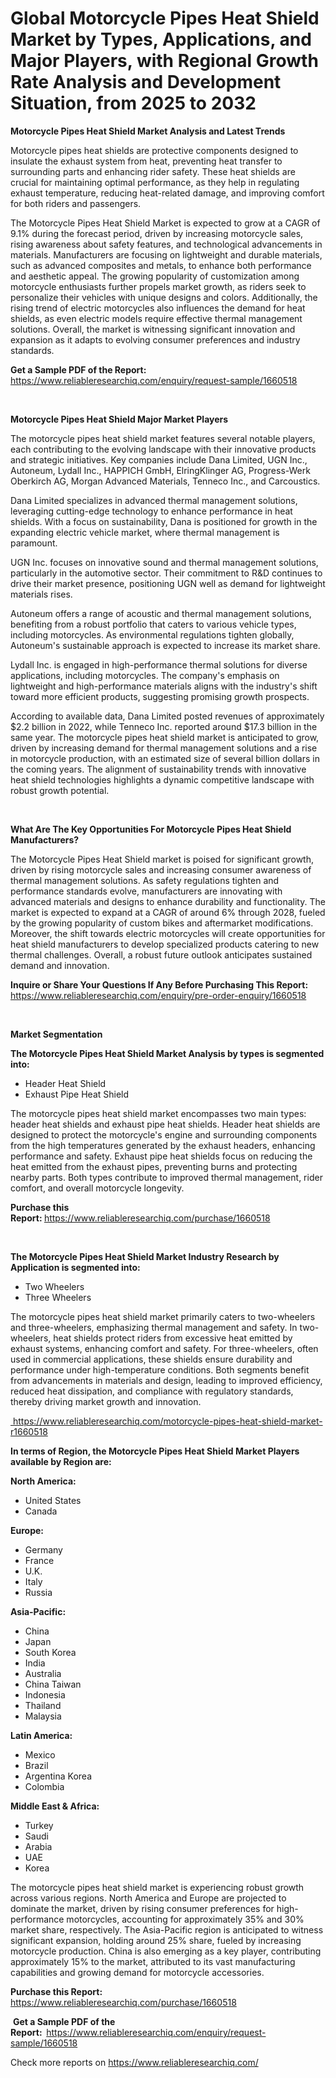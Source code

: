 <p><h1>Global Motorcycle Pipes Heat Shield Market by Types, Applications, and Major Players, with Regional Growth Rate Analysis and Development Situation, from 2025 to 2032</h1></p><p><strong>Motorcycle Pipes Heat Shield Market Analysis and Latest Trends</strong></p>
<p><p>Motorcycle pipes heat shields are protective components designed to insulate the exhaust system from heat, preventing heat transfer to surrounding parts and enhancing rider safety. These heat shields are crucial for maintaining optimal performance, as they help in regulating exhaust temperature, reducing heat-related damage, and improving comfort for both riders and passengers. </p><p>The Motorcycle Pipes Heat Shield Market is expected to grow at a CAGR of 9.1% during the forecast period, driven by increasing motorcycle sales, rising awareness about safety features, and technological advancements in materials. Manufacturers are focusing on lightweight and durable materials, such as advanced composites and metals, to enhance both performance and aesthetic appeal. The growing popularity of customization among motorcycle enthusiasts further propels market growth, as riders seek to personalize their vehicles with unique designs and colors. Additionally, the rising trend of electric motorcycles also influences the demand for heat shields, as even electric models require effective thermal management solutions. Overall, the market is witnessing significant innovation and expansion as it adapts to evolving consumer preferences and industry standards.</p></p>
<p><strong>Get a Sample PDF of the Report:&nbsp;</strong> <a href="https://www.reliableresearchiq.com/enquiry/request-sample/1660518?utm_campaign=104&utm_medium=2&utm_source=Github&utm_content=ia&utm_term=17012025&utm_id=motorcycle-pipes-heat-shield">https://www.reliableresearchiq.com/enquiry/request-sample/1660518</a></p>
<p>&nbsp;</p>
<p><strong>Motorcycle Pipes Heat Shield Major Market Players</strong></p>
<p><p>The motorcycle pipes heat shield market features several notable players, each contributing to the evolving landscape with their innovative products and strategic initiatives. Key companies include Dana Limited, UGN Inc., Autoneum, Lydall Inc., HAPPICH GmbH, ElringKlinger AG, Progress-Werk Oberkirch AG, Morgan Advanced Materials, Tenneco Inc., and Carcoustics.</p><p>Dana Limited specializes in advanced thermal management solutions, leveraging cutting-edge technology to enhance performance in heat shields. With a focus on sustainability, Dana is positioned for growth in the expanding electric vehicle market, where thermal management is paramount.</p><p>UGN Inc. focuses on innovative sound and thermal management solutions, particularly in the automotive sector. Their commitment to R&D continues to drive their market presence, positioning UGN well as demand for lightweight materials rises.</p><p>Autoneum offers a range of acoustic and thermal management solutions, benefiting from a robust portfolio that caters to various vehicle types, including motorcycles. As environmental regulations tighten globally, Autoneum's sustainable approach is expected to increase its market share.</p><p>Lydall Inc. is engaged in high-performance thermal solutions for diverse applications, including motorcycles. The company's emphasis on lightweight and high-performance materials aligns with the industry's shift toward more efficient products, suggesting promising growth prospects.</p><p>According to available data, Dana Limited posted revenues of approximately $2.2 billion in 2022, while Tenneco Inc. reported around $17.3 billion in the same year. The motorcycle pipes heat shield market is anticipated to grow, driven by increasing demand for thermal management solutions and a rise in motorcycle production, with an estimated size of several billion dollars in the coming years. The alignment of sustainability trends with innovative heat shield technologies highlights a dynamic competitive landscape with robust growth potential.</p></p>
<p>&nbsp;</p>
<p><strong>What Are The Key Opportunities For Motorcycle Pipes Heat Shield Manufacturers?</strong></p>
<p><p>The Motorcycle Pipes Heat Shield market is poised for significant growth, driven by rising motorcycle sales and increasing consumer awareness of thermal management solutions. As safety regulations tighten and performance standards evolve, manufacturers are innovating with advanced materials and designs to enhance durability and functionality. The market is expected to expand at a CAGR of around 6% through 2028, fueled by the growing popularity of custom bikes and aftermarket modifications. Moreover, the shift towards electric motorcycles will create opportunities for heat shield manufacturers to develop specialized products catering to new thermal challenges. Overall, a robust future outlook anticipates sustained demand and innovation.</p></p>
<p><strong>Inquire or Share Your Questions If Any Before Purchasing This Report:</strong> <a href="https://www.reliableresearchiq.com/enquiry/pre-order-enquiry/1660518?utm_campaign=104&utm_medium=2&utm_source=Github&utm_content=ia&utm_term=17012025&utm_id=motorcycle-pipes-heat-shield">https://www.reliableresearchiq.com/enquiry/pre-order-enquiry/1660518</a></p>
<p>&nbsp;</p>
<p><strong>Market Segmentation</strong></p>
<p><strong>The Motorcycle Pipes Heat Shield Market Analysis by types is segmented into:</strong></p>
<p><ul><li>Header Heat Shield</li><li>Exhaust Pipe Heat Shield</li></ul></p>
<p><p>The motorcycle pipes heat shield market encompasses two main types: header heat shields and exhaust pipe heat shields. Header heat shields are designed to protect the motorcycle's engine and surrounding components from the high temperatures generated by the exhaust headers, enhancing performance and safety. Exhaust pipe heat shields focus on reducing the heat emitted from the exhaust pipes, preventing burns and protecting nearby parts. Both types contribute to improved thermal management, rider comfort, and overall motorcycle longevity.</p></p>
<p><strong>Purchase this Report:&nbsp;</strong><a href="https://www.reliableresearchiq.com/purchase/1660518?utm_campaign=104&utm_medium=2&utm_source=Github&utm_content=ia&utm_term=17012025&utm_id=motorcycle-pipes-heat-shield">https://www.reliableresearchiq.com/purchase/1660518</a></p>
<p>&nbsp;</p>
<p><strong>The Motorcycle Pipes Heat Shield Market Industry Research by Application is segmented into:</strong></p>
<p><ul><li>Two Wheelers</li><li>Three Wheelers</li></ul></p>
<p><p>The motorcycle pipes heat shield market primarily caters to two-wheelers and three-wheelers, emphasizing thermal management and safety. In two-wheelers, heat shields protect riders from excessive heat emitted by exhaust systems, enhancing comfort and safety. For three-wheelers, often used in commercial applications, these shields ensure durability and performance under high-temperature conditions. Both segments benefit from advancements in materials and design, leading to improved efficiency, reduced heat dissipation, and compliance with regulatory standards, thereby driving market growth and innovation.</p></p>
<p><a href="https://www.reliableresearchiq.com/motorcycle-pipes-heat-shield-market-r1660518?utm_campaign=104&utm_medium=2&utm_source=Github&utm_content=ia&utm_term=17012025&utm_id=motorcycle-pipes-heat-shield">&nbsp;https://www.reliableresearchiq.com/motorcycle-pipes-heat-shield-market-r1660518</a></p>
<p><strong>In terms of Region, the Motorcycle Pipes Heat Shield Market Players available by Region are:</strong></p>
<p>
    <p> <strong> North America: </strong>
        <ul>
            <li>United States</li>
            <li>Canada</li>
        </ul>
        </p> 
    <p> <strong> Europe: </strong>
        <ul>
            <li>Germany</li>
            <li>France</li>
            <li>U.K.</li>
            <li>Italy</li>
            <li>Russia</li>
        </ul>
        </p> 
    <p> <strong> Asia-Pacific: </strong>
        <ul>
            <li>China</li>
            <li>Japan</li>
            <li>South Korea</li>
            <li>India</li>
            <li>Australia</li>
            <li>China Taiwan</li>
            <li>Indonesia</li>
            <li>Thailand</li>
            <li>Malaysia</li>
        </ul>
        </p> 
    <p> <strong> Latin America: </strong>
        <ul>
            <li>Mexico</li>
            <li>Brazil</li>
            <li>Argentina Korea</li>
            <li>Colombia</li>
        </ul>
        </p> 
    <p> <strong> Middle East & Africa: </strong>
        <ul>
            <li>Turkey</li>
            <li>Saudi</li>
            <li>Arabia</li>
            <li>UAE</li>
            <li>Korea</li>
        </ul>
    </p>
    </p>
<p><p>The motorcycle pipes heat shield market is experiencing robust growth across various regions. North America and Europe are projected to dominate the market, driven by rising consumer preferences for high-performance motorcycles, accounting for approximately 35% and 30% market share, respectively. The Asia-Pacific region is anticipated to witness significant expansion, holding around 25% share, fueled by increasing motorcycle production. China is also emerging as a key player, contributing approximately 15% to the market, attributed to its vast manufacturing capabilities and growing demand for motorcycle accessories.</p></p>
<p><strong>Purchase this Report: </strong><a href="https://www.reliableresearchiq.com/purchase/1660518?utm_campaign=104&utm_medium=2&utm_source=Github&utm_content=ia&utm_term=17012025&utm_id=motorcycle-pipes-heat-shield">https://www.reliableresearchiq.com/purchase/1660518</a></p>
<p>&nbsp;<strong>Get a Sample PDF of the Report:&nbsp;&nbsp;</strong><a href="https://www.reliableresearchiq.com/enquiry/request-sample/1660518?utm_campaign=104&utm_medium=2&utm_source=Github&utm_content=ia&utm_term=17012025&utm_id=motorcycle-pipes-heat-shield">https://www.reliableresearchiq.com/enquiry/request-sample/1660518</a></p>
<p><strong></strong></p>
<p>Check more reports on <a href="https://www.reliableresearchiq.com/?utm_campaign=104&utm_medium=2&utm_source=Github&utm_content=ia&utm_term=17012025&utm_id=motorcycle-pipes-heat-shield">https://www.reliableresearchiq.com/</a></p>